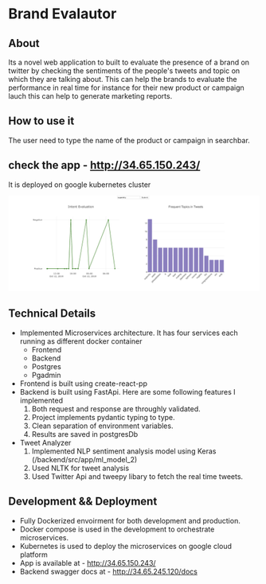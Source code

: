 # Brand Evalautor
## About
Its a novel web application to built to evaluate the presence of a brand on twitter by checking the sentiments of the people's
tweets and topic on which they are talking about. This can help the brands to evaluate the performance in real time for instance for their new product or campaign lauch this can help to generate marketing reports. 

## How to use it
The user need to type the name of the product or campaign in searchbar.

## check the app -  http://34.65.150.243/ 
It is deployed on google kubernetes cluster

![alt text](./img/img.png)


## Technical Details
- Implemented Microservices architecture. It has four services each running as different docker container
  - Frontend 
  - Backend
  - Postgres
  - Pgadmin
- Frontend is built using create-react-pp
- Backend is built using FastApi. Here are some following features I implemented
    1. Both request and response are throughly validated.
    2. Project implements pydantic typing to type.
    3. Clean separation of environment variables.
    4. Results are saved in postgresDb
-  Tweet Analyzer
    1. Implemented NLP sentiment analysis model using Keras (/backend/src/app/ml_model_2)
    2. Used NLTK for tweet analysis
    3. Used Twitter Api and tweepy libary to fetch the real time tweets.
    
## Development && Deployment
- Fully Dockerized envoirment for both development and production.
- Docker compose is used in the development to orchestrate microservices.
- Kubernetes is used to deploy the microservices on google cloud platform
- App is available at - http://34.65.150.243/ 
- Backend swagger docs at - http://34.65.245.120/docs
